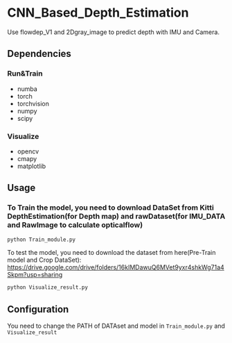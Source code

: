 # CNN_Based_Depth_Estimation
Use flowdep_V1 and 2Dgray_image to predict depth with IMU and Camera.

## Dependencies

### Run&Train

* numba
* torch
* torchvision
* numpy
* scipy

### Visualize

* opencv
* cmapy
* matplotlib

## Usage
### To Train the model, you need to download DataSet from Kitti DepthEstimation(for Depth map) and rawDataset(for IMU_DATA and RawImage to calculate opticalflow)

```bash
python Train_module.py
```

To test the model, you need to download the dataset from here(Pre-Train model and Crop DataSet):
https://drive.google.com/drive/folders/16kIMDawuQ6MVet9yxr4shkWg71a4Skpm?usp=sharing

```bash
python Visualize_result.py
```
## Configuration
You need to change the PATH of DATAset and model in `Train_module.py` and `Visualize_result`
